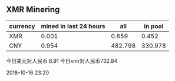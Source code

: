 ## XMR Minering

|currency|mined in last 24 hours|all|in pool|
|---|---|---|---|
|XMR|0.001|0.659|0.452|
|CNY|0.954|482.798|330.978|

今日美元对人民币 6.91	今日xmr对人民币732.84


2018-10-16 23:20
